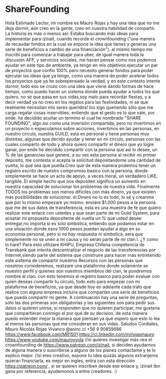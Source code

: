 # ShareFounding
Hola Estimado Lector, mi nombre es Mauro Rojas y hay una idea que no me deja dormir, aún creo en la gente, creo en nuestra habilidad de compartir. La historia es más o menos asi:  Estaba buscando más ideas para implementar para izinait, cuando recorde el crownfounding ("una manera de recaudar fondos en la cual se expone la idea que tienes y generas una serie de beneficios a cambio de una financiación"). al mismo tiempo me inscribi para comenzar a trabajar para uber, de igual manera toda la discusión AFP, y servicios sociales, me hacen pensar como nos podemos ayudar en este tipo de ambiente, ya tengo en mis objetivos  ejecutar un par de proyectos que confio 100% pero necesito generar fondos para poder ejecutar las ideas que ya tengo, como una manera de poder acelerar todos los proyectos que ya he sobrepensado la verdad, y en este contexto intente dormir, todo eso se cruzo con una idea que viene dando formas de hace tiempo, como puedo hacer un sistema donde pueda ayudar a todos los que quiero, no sé que pasa en sus vidas,soy malo para recordar fiestas, y a decir verdad ya no creo en los regalos para las festividades, ni sé que realmente necesitan mis seres queridos! los sigo queriendo sólo que me carga regalar cosas inservibles, entiendo que el gesto es lo que vale, por ende, he decidido acuñar un termino el cual he nombrado "SHARE FOUNDING", algo asi como una inversión compartida, pero no invertimos en un proyecto o especulamos sobre acciones, invertimos en las personas, en nuestro circulo, nuestra GUILD, esta es personal y tiene personas muy distintas, algunas que decido ayudar y tener en mi circulo, personas con las cuales comparto de todo y ahora quiero compartir el dinero que yo logre ganar, por ende he decidido compartir con la persona que asi lo desee, un % de las ganancias que genere, a su ves esta persona al recibir mi primer deposito, me contesta si acepta la solicitud depositandome una cantidad de vuelta, lo que sea que pueda.Creo que de esta manera podemos tener un registro escrito de nuestro compromiso basico con la persona, donde simplemente se hace un acto de apoyo, a veces moral, un verdadero LIKE, tangible. El simple hecho que nos depositen significa un aumento en nuestra capacidad de solucionar los problemas de nuestra vida.  Finalmente TODOS los problemas son menos dificiles con más dinero, ya que existen más posibilidades de solucionar. el Dinero no lo es todo, lo sé y creanme que por lo mismo empezare yo mismo. enviare $1.000  pesos a la persona que me de sus datos de transferencia, esta es una muestra de fe que quiero realizar este enlace con ustedes y que sean parte de mi Guild System, para aceptar mi propuesta depositeme de vuelta un % que usted desee entregar,no importa si es solo simbolica, entiendo que podamos estar en una situación donde esos 1000 pesos puedan ayudar a algo en su economia personal, pero si no hay respuesta ni simbolica, sera que simplemente no se unen a mi causa y no seran parte de mi clan.!.  ¿Y como  lo hare?  Para esto utilizare KHIPU, Empresa Chilena competencia de Transbank que intenta descentralizar el negocio de las transferencias por Internet,siendo parte del sistema que construire para hacer más entretenido este sistema de compartir nuestros Recursos con las personas que nosotros consideremos, realizare una plataforma donde solamente se muestro perfil y quienes son nuestros miembros del clan, le pondremos nombre al clan. con esto tenemos  el registro basico para poder evaluar con quien deseas compartir tu circulo, todo esto para empezar con mi plataforma de beneficios, ya que desde hoy en adelante cada trato que realice con alguna empresa incluira que compartan una serie de beneficios que pueda compartir mi gente.   A continuación hay una serie de preguntas, sólo las dos primeras son obligatorias y las siguientes son para pedir sus datos si quieren unirse, si responden que no quieren participar, me gustaria que compartieran conmigo el por qué de su decision, de esta manera puedo entender mejor la manera que piensan ya que espero que esto lo lea al menos las personas que me consideran en sus vidas.   Saludos Cordiales,  Mauro Nicolás Rojas Vivanco @asinc.cl +56 9 90859686 https://www.facebook.com/MR1501 https://cl.linkedin.com/in/rojasmauro https://www.youtube.com/mauroyvola     //si quieres investigar más vea el crownfounding de https://www.patreon.com/izinait,  si deciden ayudarnos de alguna manera o suscribirse a alguno de los planes contactame y te lo explico mejor.   //si eres creativo, expone tu idea quizás algunos extranjeros quieran financiarla, es mejor en ingles, entra con esta dirección  https://patreon.com/ , si se quieren inscriben desde ese enlace y, izinait tbn gana por referencia, ayudemonos a entre creadores. :)   
